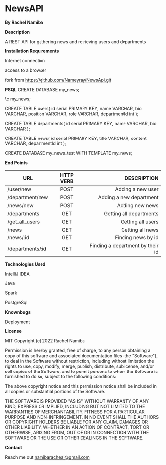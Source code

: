 # NewsAPI

**By Rachel Namiba**

**Description**

A REST API for gathering news and retrieving users and departments

**Installation Requirements**

Internet connection

access to a browser

fork from https://github.com/Nameyray/NewsApi.git

**PSQL**
CREATE DATABASE my_news;

\c my_news;

CREATE TABLE users(
id serial PRIMARY KEY,
name VARCHAR,
bio VARCHAR,
position VARCHAR,
role VARCHAR,
departmentId int
);

CREATE TABLE departments(
id serial PRIMARY KEY,
name VARCHAR,
bio VARCHAR
);

CREATE TABLE news(
id serial PRIMARY KEY,
title VARCHAR,
content VARCHAR,
departmentId int
);

CREATE DATABASE my_news_test WITH TEMPLATE my_news;

**End Points**

 

|  **URL**                |     **HTTP VERB**      |   **DESCRIPTION**                  |
| ------------------------|:----------------------:|-----------------------------------:|
|/user/new                | POST                  | Adding a new user                   |
| /department/new         | POST                  | Adding a new department             |
| /news/new               | POST                  | Adding new news                     |
|/departments             | GET                   | Getting all departments              
|/get_all_users           | GET                   | Getting all users
|/news                    | GET                   | Getting all news
|/news/:id                | GET                   | Finding news by id
|/departments/:id         | GET                   | Finding a department by their id   

**Technologies Used**

IntelliJ IDEA

Java

Spark

PostgreSql

**Knownbugs**

Deployment

**License**

MIT Copyright (c) 2022 Rachel Namiba

Permission is hereby granted, free of charge, to any person obtaining a copy of this software and associated documentation files (the "Software"), to deal in the Software without restriction, including without limitation the rights to use, copy, modify, merge, publish, distribute, sublicense, and/or sell copies of the Software, and to permit persons to whom the Software is furnished to do so, subject to the following conditions:

The above copyright notice and this permission notice shall be included in all copies or substantial portions of the Software.

THE SOFTWARE IS PROVIDED "AS IS", WITHOUT WARRANTY OF ANY KIND, EXPRESS OR IMPLIED, INCLUDING BUT NOT LIMITED TO THE WARRANTIES OF MERCHANTABILITY, FITNESS FOR A PARTICULAR PURPOSE AND NON-INFRINGEMENT. IN NO EVENT SHALL THE AUTHORS OR COPYRIGHT HOLDERS BE LIABLE FOR ANY CLAIM, DAMAGES OR OTHER LIABILITY, WHETHER IN AN ACTION OF CONTRACT, TORT OR OTHERWISE, ARISING FROM, OUT OF OR IN CONNECTION WITH THE SOFTWARE OR THE USE OR OTHER DEALINGS IN THE SOFTWARE.

**Contact**

Reach me out namibaracheal@gmail.com


